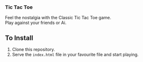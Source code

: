 ### Tic Tac Toe

Feel the nostalgia with the Classic Tic Tac Toe game.
<br/>
Play against your friends or Ai.

## To Install

1. Clone this repository.
2. Serve the `index.html` file in your favourite file and start playing.